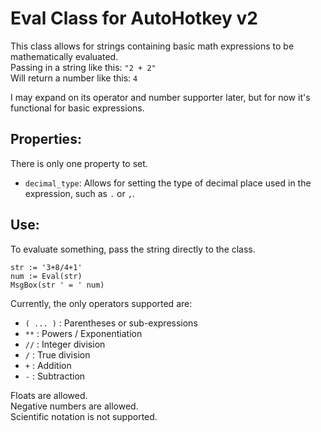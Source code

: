# Eval Class for AutoHotkey v2
This class allows for strings containing basic math expressions to be mathematically evaluated.  
Passing in a string like this: `"2 + 2"`  
Will return a number like this: `4`  

I may expand on its operator and number supporter later, but for now it's functional for basic expressions.

## Properties:  

There is only one property to set.  

* `decimal_type`: Allows for setting the type of decimal place used in the expression, such as `.` or `,`.

## Use:

To evaluate something, pass the string directly to the class.

    str := '3+8/4+1'
    num := Eval(str)
    MsgBox(str ' = ' num)
    
Currently, the only operators supported are:

  * `( ... )` : Parentheses or sub-expressions
  * `**` : Powers / Exponentiation
  * `//` : Integer division
  * `/` : True division
  * `+` : Addition
  * `-` : Subtraction

Floats are allowed.  
Negative numbers are allowed.  
Scientific notation is not supported.
